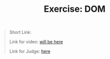 <h1 align="center">Exercise: DOM</h1>
    <br>

<blockquote>
    <p>
        Short Link: 
    </p>
    <p>
        Link for video:
        <a href="#">will be here</a>
    </p>
    <p>
        Link for Judge: 
        <a href="https://judge.softuni.bg/Contests/Practice/Index/1802#0">here</a>
    </p>
</blockquote>